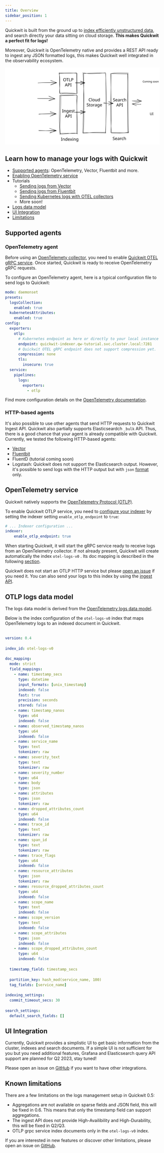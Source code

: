 ```yaml
---
title: Overview
sidebar_position: 1
---
```


Quickwit is built from the ground up to [index efficiently unstructured data](../guides/schemaless.md), and search directly your data sitting on cloud storage. **This makes Quickwit a perfect fit for logs!**

Moreover, Quickwit is OpenTelemetry native and provides a REST API ready to ingest any JSON formatted logs, this makes Quickwit well integrated in the observability ecosystem.

![Quickwit Logs Management Overview](../assets/images/logs-management-overview.svg)

## Learn how to manage your logs with Quickwit

- [Supported agents](#supported-agents): OpenTelemetry, Vector, Fluentbit and more.
- [Enabling OpenTelemetry service](#otlp-service)
- Tutorials
  - [Sending logs from Vector](./send-logs-from-vector-to-quickwit.md)
  - [Sending logs from Fluentbit](./send-logs-from-vector-to-quickwit.md)
  - [Sending Kubernetes logs with OTEL collectors](./deploy-quickwit-otel-with-helm.md)
  - More soon!
- [Logs data model](#logs-data-model)
- [UI Integration](#ui-integration)
- [Limitations](#limitations)




## Supported agents

### OpenTelemetry agent

Before using an [OpenTelemety collector](https://opentelemetry.io/docs/collector/), you need to enable [Quickwit OTEL gRPC service](#otel-grpc-service).
Once started, Quickwit is ready to receive OpenTelemetry gRPC requests.

To configure an OpenTelemetry agent, here is a typical configuration file to send logs to Quickwit:

```yaml
mode: daemonset
presets:
  logsCollection:
    enabled: true
  kubernetesAttributes:
    enabled: true
config:
  exporters:
    otlp:
      # Kubernetes endpoint as here or directly to your local instance localhost:7281
      endpoint: quickwit-indexer.qw-tutorial.svc.cluster.local:7281
      # Quickwit OTEL gRPC endpoint does not support compression yet.
      compression: none
      tls:
        insecure: true
  service:
    pipelines:
      logs:
        exporters:
          - otlp
```

Find more configuration details on the [OpenTelemetry documentation](https://opentelemetry.io/docs/collector/configuration/).

### HTTP-based agents

It's also possible to use other agents that send HTTP requests to Quickwit Ingest API. Quickwit also partially supports Elasticseardch `_bulk` API. Thus, there is a good chance that your agent is already compatible with Quickwit.
Currently, we tested the following HTTP-based agents:

- [Vector](./send-logs-from-vector-to-quickwit.md)
- [Fluentbit](./send-logs-from-fluentbit-to-quickwit.md)
- FluentD (tutorial coming soon)
- Logstash: Quickwit does not support the Elasticsearch output. However, it's possible to send logs with the HTTP output but with `json` [format](https://www.elastic.co/guide/en/logstash/current/plugins-outputs-http.html) only.

## OpenTelemetry service

Quickwit natively supports the [OpenTelemetry Protocol (OTLP)](https://opentelemetry.io/docs/reference/specification/protocol/otlp/).

To enable Quickwit OTLP service, you need to [configure your indexer](/docs/configuration/node-config.md) by setting the indexer setting `enable_otlp_endpoint` to `true`:

```yaml title=node-config.yaml
# ... Indexer configuration ...
indexer:
    enable_otlp_endpoint: true
```

When starting Quickwit, it will start the gRPC service ready to receive logs from an OpenTelemetry collector. If not already present, Quickwit will create automatically the index `otel-logs-v0` . Its doc mapping is described in the following [section](#otlp-logs-data-model).

Quickwit does not start an OTLP HTTP service but please [open an issue](https://github.com/quickwit-oss/quickwit) if you need it. You can also send your logs to this index by using the [ingest API](/docs/reference/rest-api.md#ingest-data-into-an-index).

## OTLP logs data model

The logs data model is derived from the [OpenTelemetry logs data model](https://opentelemetry.io/docs/reference/specification/logs/data-model/).

Below is the index configuration of the `otel-logs-v0` index that maps OpenTelemetry logs to an indexed document in Quickwit. 

```yaml

version: 0.4

index_id: otel-logs-v0

doc_mapping:
  mode: strict
  field_mappings:
    - name: timestamp_secs
      type: datetime
      input_formats: [unix_timestamp]
      indexed: false
      fast: true
      precision: seconds
      stored: false
    - name: timestamp_nanos
      type: u64
      indexed: false
    - name: observed_timestamp_nanos
      type: u64
      indexed: false
    - name: service_name
      type: text
      tokenizer: raw
    - name: severity_text
      type: text
      tokenizer: raw
    - name: severity_number
      type: u64
    - name: body
      type: json
    - name: attributes
      type: json
      tokenizer: raw
    - name: dropped_attributes_count
      type: u64
      indexed: false
    - name: trace_id
      type: text
      tokenizer: raw
    - name: span_id
      type: text
      tokenizer: raw
    - name: trace_flags
      type: u64
      indexed: false
    - name: resource_attributes
      type: json
      tokenizer: raw
    - name: resource_dropped_attributes_count
      type: u64
      indexed: false
    - name: scope_name
      type: text
      indexed: false
    - name: scope_version
      type: text
      indexed: false
    - name: scope_attributes
      type: json
      indexed: false
    - name: scope_dropped_attributes_count
      type: u64
      indexed: false

  timestamp_field: timestamp_secs

  partition_key: hash_mod(service_name, 100)
  tag_fields: [service_name]

indexing_settings:
  commit_timeout_secs: 30

search_settings:
  default_search_fields: []
```

## UI Integration

Currently, Quickwit provides a simplistic UI to get basic information from the cluster, indexes and search documents.
If a simple UI is not sufficient for you but you need additional features, Grafana and Elasticsearch query API support are planned for Q2 2023, stay tuned!

Please open an issue on [GitHub](https://github.com/quickwit-oss/quickwit) if you want to have other integrations.

## Known limitations

There are a few limitations on the logs management setup in Quickwit 0.5:
- Aggregations are not available on sparse fields and JSON field, this will be fixed in 0.6. This means that only the timestamp field can support aggregations.
- The ingest API does not provide High-Availibility and High-Durability, this will be fixed in Q2/Q3.
- OTLP grpc service index documents only in the `otel-logs-v0` index. 

If you are interested in new features or discover other limitations, please open an issue on [GitHub](https://github.com/quickwit-oss/quickwit).
